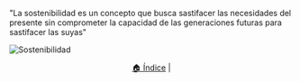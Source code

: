 "La sostenibilidad es un concepto que busca sastifacer las necesidades del presente sin comprometer la capacidad de las generaciones futuras para sastifacer las suyas"

![Sostenibilidad]()

<p align="center">
  <a href="README.md">🏠 Índice</a> |
</p>
